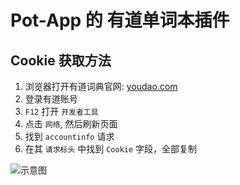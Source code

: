 # Pot-App 的 有道单词本插件

## Cookie 获取方法

1. 浏览器打开有道词典官网: [youdao.com](https://www.youdao.com/)
2. 登录有道账号
3. `F12` 打开 `开发者工具`
4. 点击 `网络`, 然后刷新页面
5. 找到 `accountinfo` 请求
6. 在其 `请求标头` 中找到 `Cookie` 字段，全部复制

![示意图](./asset/devtools.png)
